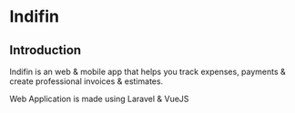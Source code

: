 # Indifin

## Introduction

Indifin is an web & mobile app that helps you track expenses, payments & create professional invoices & estimates.

Web Application is made using Laravel & VueJS